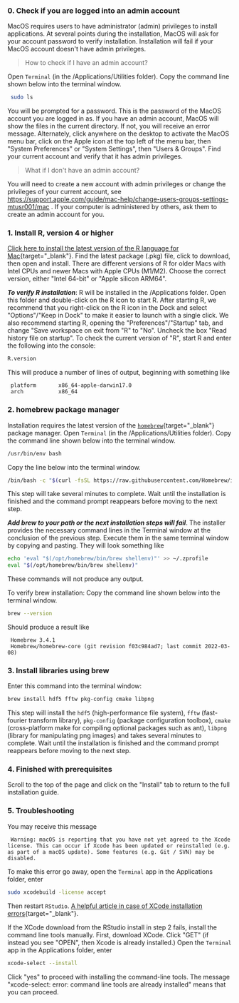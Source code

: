 
### 0. Check if you are logged into an admin account

MacOS requires users to have administrator (admin) privileges to install applications. At several points during the installation, MacOS will ask for your account password to verify installation. Installation will fail if your MacOS account doesn't have admin privileges.

> How to check if I have an admin account?

Open `Terminal` (in the /Applications/Utilities folder). Copy the command line shown below into the terminal window.

``` sh
 sudo ls
```

You will be prompted for a password. This is the password of the MacOS account you are logged in as. If you have an admin account, MacOS will show the files in the current directory. If not, you will receive an error message. Alternately, click anywhere on the desktop to activate the MacOS menu bar, click on the Apple icon at the top left of the menu bar, then "System Preferences" or "System Settings", then "Users & Groups". Find your current account and verify that it has admin privileges.

> What if I don't have an admin account?

You will need to create a new account with admin privileges or change the privileges of your current account, see https://support.apple.com/guide/mac-help/change-users-groups-settings-mtusr001/mac . If your computer is administered by others, ask them to create an admin account for you.

### 1. Install R, version 4 or higher

[Click here to install the latest version of the R language for Mac](https://cran.r-project.org/bin/macosx/ "Official Website to Download R"){target="_blank"}. Find the latest package (.pkg) file, click to download, then open and install. There are different versions of R for older Macs with Intel CPUs and newer Macs with Apple CPUs (M1/M2). Choose the correct version, either "Intel 64-bit" or "Apple silicon ARM64".

***To verify R installation***: R will be installed in the /Applications folder. Open this folder and double-click on the R icon to start R. After starting R, we recommend that you right-click on the R icon in the Dock and select "Options"/"Keep in Dock" to make it easier to launch with a single click. We also recommend starting R, opening the "Preferences"/"Startup" tab, and change "Save workspace on exit from "R" to "No". Uncheck the box "Read history file on startup". To check the current version of "R", start R and enter the following into the console:

``` r
R.version
```

This will produce a number of lines of output, beginning with something like

```         
 platform       x86_64-apple-darwin17.0     
 arch           x86_64
```

### 2. homebrew package manager

Installation requires the latest version of the [`homebrew`](http://brew.sh/){target="_blank"} package manager. Open `Terminal` (in the /Applications/Utilities folder). Copy the command line shown below into the terminal window.

``` sh
/usr/bin/env bash
```

Copy the line below into the terminal window.

``` sh
/bin/bash -c "$(curl -fsSL https://raw.githubusercontent.com/Homebrew/install/HEAD/install.sh)"
```

This step will take several minutes to complete. Wait until the installation is finished and the command prompt reappears before moving to the next step.

***Add brew to your path or the next installation steps will fail***. The installer provides the necessary command lines in the Terminal window at the conclusion of the previous step. Execute them in the same terminal window by copying and pasting. They will look something like

``` sh
echo 'eval "$(/opt/homebrew/bin/brew shellenv)"' >> ~/.zprofile
eval "$(/opt/homebrew/bin/brew shellenv)"
```

These commands will not produce any output.

To verify brew installation: Copy the command line shown below into the terminal window.

``` sh
brew --version
```

Should produce a result like

```         
 Homebrew 3.4.1
 Homebrew/homebrew-core (git revision f03c984ad7; last commit 2022-03-08)
```

### 3. Install libraries using brew

Enter this command into the terminal window:

``` sh
brew install hdf5 fftw pkg-config cmake libpng
```

This step will install the `hdf5` (high-performance file system), `fftw` (fast-fourier transform library), `pkg-config` (package configuration toolbox), `cmake` (cross-platform make for compiling optional packages such as ant), `libpng` (library for manipulating png images) and takes several minutes to complete. Wait until the installation is finished and the command prompt reappears before moving to the next step.

### 4. Finished with prerequisites

Scroll to the top of the page and click on the "Install" tab to return to the full installation guide.

### 5. Troubleshooting

You may receive this message

```         
 Warning: macOS is reporting that you have not yet agreed to the Xcode license. This can occur if Xcode has been updated or reinstalled (e.g. as part of a macOS update). Some features (e.g. Git / SVN) may be disabled.
```

To make this error go away, open the `Terminal` app in the Applications folder, enter

``` sh
sudo xcodebuild -license accept
```

Then restart `RStudio`. [A helpful article in case of XCode installation errors](https://www.moncefbelyamani.com/how-to-install-xcode-homebrew-git-rvm-ruby-on-mac/){target="_blank"}.

If the XCode download from the RStudio install in step 2 fails, install the command line tools manually. First, download XCode. Click "GET" (if instead you see "OPEN", then Xcode is already installed.) Open the `Terminal` app in the Applications folder, enter

``` sh
xcode-select --install
```

Click "yes" to proceed with installing the command-line tools. The message "xcode-select: error: command line tools are already installed" means that you can proceed.
